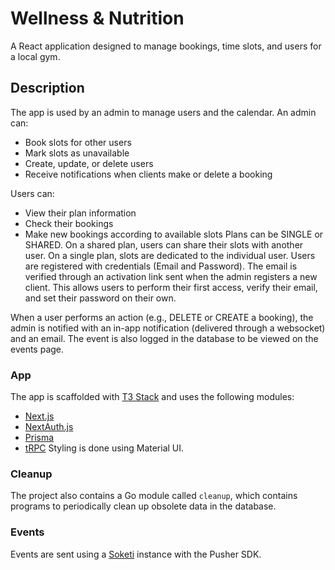# Wellness & Nutrition
A React application designed to manage bookings, time slots, and users for a local gym.
## Description
The app is used by an admin to manage users and the calendar. An admin can:
- Book slots for other users
- Mark slots as unavailable
- Create, update, or delete users
- Receive notifications when clients make or delete a booking

Users can:
- View their plan information
- Check their bookings
- Make new bookings according to available slots
Plans can be SINGLE or SHARED. On a shared plan, users can share their slots with another user. On a single plan, slots are dedicated to the individual user.
Users are registered with credentials (Email and Password). The email is verified through an activation link sent when the admin registers a new client. This allows users to perform their first access, verify their email, and set their password on their own.

When a user performs an action (e.g., DELETE or CREATE a booking), the admin is notified with an in-app notification (delivered through a websocket) and an email. The event is also logged in the database to be viewed on the events page.

### App
The app is scaffolded with [T3 Stack](https://create.t3.gg/) and uses the following modules:
- [Next.js](https://nextjs.org)
- [NextAuth.js](https://next-auth.js.org)
- [Prisma](https://prisma.io)
- [tRPC](https://trpc.io)
Styling is done using Material UI.

### Cleanup
The project also contains a Go module called `cleanup`, which contains programs to periodically clean up obsolete data in the database.
### Events
Events are sent using a [Soketi](https://docs.soketi.app/) instance with the Pusher SDK.
